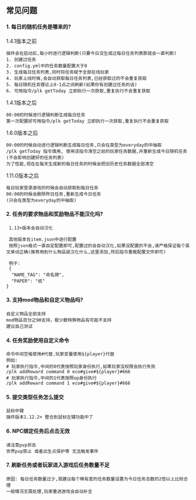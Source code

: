 ## 常见问题

#### 1. 每日的随机任务是哪来的?

1.4.1版本之前

```
插件会在启动后,每小时进行逻辑判断(只要今日没生成过每日任务列表那就会一直判断)
1. 创建过任务
2. config.yml中的任务数量配置大于0
3. 生成每日任务列表,同时将任务赋予全部在线玩家
4. 玩家上线时候,会自动获取每日任务列表,已经获取过的不会重复获取
5. 每日随机任务理论上0-1点之间刷新(如果你有创建过任务的话)
6. 可用指令/plk getToday 立即执行一次获取,重复执行不会重复获取
```

1.4.1版本之后

```
00:00的时候进行逻辑判断生成每日任务
第一次配置好可用指令/plk getToday 立即执行一次获取,重复执行不会重复获取
```

1.6.0版本之后

```
00:00的时候自动进行逻辑判断生成每日任务,只会在类型为everyday的中抽取
/plk getToday 指令慎用, 使用该指令清空之前的玩家任务数据,并重新生成今日随机任务(不会影响创建好的任务列表)
为了性能,现在在每天生成新的每日任务的时候会把旧历史任务数据全部清空
```

1.11.0版本之后

```
每日玩家登录游戏的时候会自动获取到每日任务   
00:00的时候会删除昨日任务,重新生成今日任务  
(只会在类型为everyday的中抽取)  
```

#### 2. 任务的要求物品和奖励物品不能汉化吗?

```
 1.13+版本会自动汉化
 
 其他版本在item.json中进行配置
 按照json格式一直自定配置即可,配置过的会自动汉化,如果没配置的不会,请严格保证每个英文单词正确(推荐用到什么物品就汉化什么,这里添加,然后指令重载配置文件即可)
 
 例子:
 {
  "NAME_TAG": "命名牌",
  "PAPER": "纸"
}
```

#### 3. 支持mod物品和自定义物品吗?

```
自定义物品全部支持
mod物品百分之90支持，极少数特殊物品有可能不支持
建议自己测试
```

#### 4. 任务奖励使用自定义命令

```
命令中间空格使用#代替,玩家变量使用${player}代替
例如:
# 玩家执行指令,中间的0代表按照玩家身份执行,如果玩家没权限会执行失败
/plk addReward command 0 eco#give#${player}#666
# 玩家执行指令,中间的1代表按照op身份执行
/plk addReward command 1 eco#give#${player}#666
```

#### 5. 提交类型任务怎么提交

```
鼠标中键
插件版本1.12.2+ 整合到鼠标左键功能中了
```

#### 6. NPC绑定任务后点击无效

```
请注意pvp状态
世界pvp禁止 或者出生点保护等 无法触发事件
```

#### 7. 刷新任务或者玩家进入游戏后任务数量不足

```
原因: 每日任务数量过少,我建议每个稀有度的任务数量设置为今日任务总数的2倍以上比较合理
一般情况无需处理,玩家重进游戏会自动补全
```